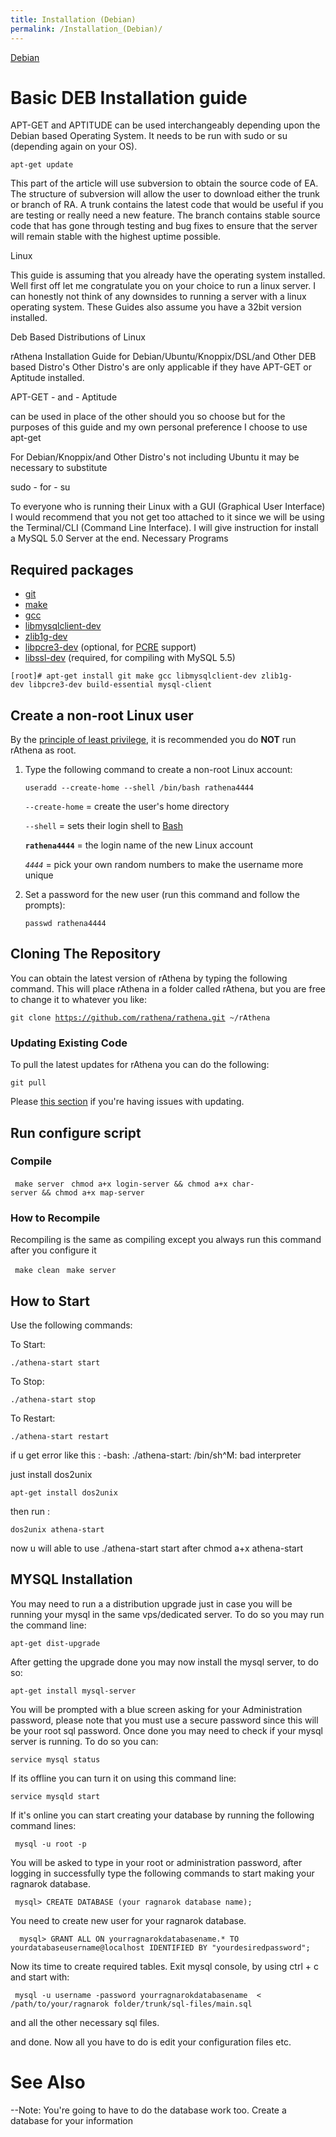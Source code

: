 ```yaml
---
title: Installation (Debian)
permalink: /Installation_(Debian)/
---
```


[Debian](Category:Installation_Guides)

Basic DEB Installation guide
============================

APT-GET and APTITUDE can be used interchangeably depending upon the Debian based Operating System. It needs to be run with sudo or su (depending again on your OS).

`apt-get update`

This part of the article will use subversion to obtain the source code of EA. The structure of subversion will allow the user to download either the trunk or branch of RA. A trunk contains the latest code that would be useful if you are testing or really need a new feature. The branch contains stable source code that has gone through testing and bug fixes to ensure that the server will remain stable with the highest uptime possible.

Linux

This guide is assuming that you already have the operating system installed. Well first off let me congratulate you on your choice to run a linux server. I can honestly not think of any downsides to running a server with a linux operating system. These Guides also assume you have a 32bit version installed.

Deb Based Distributions of Linux

rAthena Installation Guide for Debian/Ubuntu/Knoppix/DSL/and Other DEB based Distro's Other Distro's are only applicable if they have APT-GET or Aptitude installed.

APT-GET - and - Aptitude

can be used in place of the other should you so choose but for the purposes of this guide and my own personal preference I choose to use apt-get

For Debian/Knoppix/and Other Distro's not including Ubuntu it may be necessary to substitute

sudo - for - su

To everyone who is running their Linux with a GUI (Graphical User Interface) I would recommend that you not get too attached to it since we will be using the Terminal/CLI (Command Line Interface). I will give instruction for install a MySQL 5.0 Server at the end. Necessary Programs

Required packages
-----------------

-   [git](http://packages.debian.org/stable/git)
-   [make](http://packages.debian.org/stable/make)
-   [gcc](http://packages.debian.org/stable/gcc)
-   [libmysqlclient-dev](http://packages.debian.org/stable/libmysqlclient-dev)
-   [zlib1g-dev](http://packages.debian.org/stable/zlib1g-dev)
-   [libpcre3-dev](http://packages.debian.org/stable/libpcre3-dev) (optional, for [PCRE](PCRE) support)
-   [libssl-dev](http://packages.debian.org/stable/libssl-dev) (required, for compiling with MySQL 5.5)

`[root]# apt-get install git make gcc libmysqlclient-dev zlib1g-dev libpcre3-dev build-essential mysql-client`

Create a non-root Linux user
----------------------------

By the [principle of least privilege](wikipedia:Principle_of_least_privilege), it is recommended you do **NOT** run rAthena as root.

1.  Type the following command to create a non-root Linux account:

        useradd --create-home --shell /bin/bash rathena4444

    `--create-home` = create the user's home directory

    `--shell` = sets their login shell to [Bash](/wikipedia:Bash_(Unix_shell) "wikilink")

    **`rathena4444`** = the login name of the new Linux account

    *`4444`* = pick your own random numbers to make the username more unique

2.  Set a password for the new user (run this command and follow the prompts):

        passwd rathena4444

Cloning The Repository
----------------------

You can obtain the latest version of rAthena by typing the following command. This will place rAthena in a folder called rAthena, but you are free to change it to whatever you like:

`git clone `[`https://github.com/rathena/rathena.git`](https://github.com/rathena/rathena.git)` ~/rAthena`

### Updating Existing Code

To pull the latest updates for rAthena you can do the following:

`git pull`

Please [this section](Transition_from_SVN_to_GIT#Notes_about_GIT) if you're having issues with updating.

Run configure script
--------------------

### Compile

` make server`
` chmod a+x login-server && chmod a+x char-server && chmod a+x map-server`

### How to Recompile

Recompiling is the same as compiling except you always run this command after you configure it

` make clean`
` make server`

How to Start
------------

Use the following commands:

To Start:

    ./athena-start start

To Stop:

    ./athena-start stop

To Restart:

    ./athena-start restart

if u get error like this : -bash: ./athena-start: /bin/sh^M: bad interpreter

just install dos2unix

    apt-get install dos2unix

then run :

    dos2unix athena-start

now u will able to use ./athena-start start after chmod a+x athena-start

MYSQL Installation
------------------

You may need to run a a distribution upgrade just in case you will be running your mysql in the same vps/dedicated server. To do so you may run the command line:

    apt-get dist-upgrade

After getting the upgrade done you may now install the mysql server, to do so:

    apt-get install mysql-server

You will be prompted with a blue screen asking for your Administration password, please note that you must use a secure password since this will be your root sql password. Once done you may need to check if your mysql server is running. To do so you can:

    service mysql status

If its offline you can turn it on using this command line:

    service mysqld start

If it's online you can start creating your database by running the following command lines:

     mysql -u root -p

You will be asked to type in your root or administration password, after logging in successfully type the following commands to start making your ragnarok database.

     mysql> CREATE DATABASE (your ragnarok database name);

You need to create new user for your ragnarok database.

      mysql> GRANT ALL ON yourragnarokdatabasename.* TO yourdatabaseusername@localhost IDENTIFIED BY "yourdesiredpassword";

Now its time to create required tables. Exit mysql console, by using ctrl + c and start with:

     mysql -u username -password yourragnarokdatabasename  < /path/to/your/ragnarok folder/trunk/sql-files/main.sql

and all the other necessary sql files.

and done. Now all you have to do is edit your configuration files etc.

See Also
========

--Note: You're going to have to do the database work too. Create a database for your information